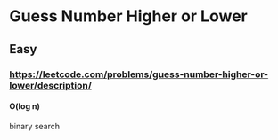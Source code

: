 # Guess Number Higher or Lower
## Easy
### https://leetcode.com/problems/guess-number-higher-or-lower/description/
#### O(log n)

binary search